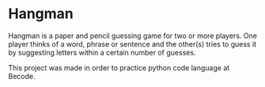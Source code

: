 # Hangman

Hangman is a paper and pencil guessing game for two or more players. One player thinks of a word, phrase or sentence and the other(s) tries to guess it by suggesting letters within a certain number of guesses. 

This project was made in order to practice python code language at Becode.
